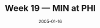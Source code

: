 ---
layout: game
title: Week 19 — MIN at PHI
season: 2004
game_id: 2004_19_MIN_PHI
week: 19
date: 2005-01-16
home_team: PHI
away_team: MIN
final_home: 
final_away: 
pbp_url: /assets/data/pbp/2004/2004_19_MIN_PHI.csv.gz
---